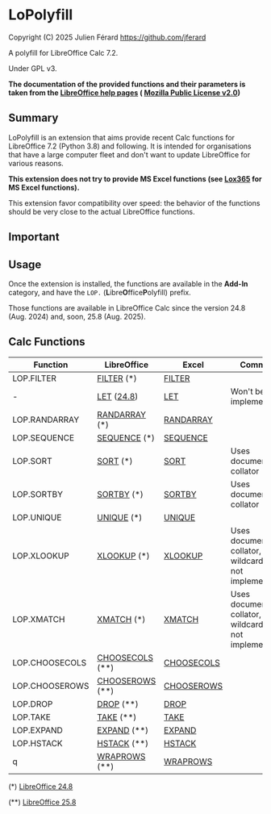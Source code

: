 # LoPolyfill

Copyright (C) 2025 Julien Férard <https://github.com/jferard>

A polyfill for LibreOffice Calc 7.2.

Under GPL v3.

**The documentation of the provided functions and their parameters is taken
from the [LibreOffice help pages](https://help.libreoffice.org) (
[Mozilla Public License v2.0](https://www.mozilla.org/MPL/))**

## Summary

LoPolyfill is an extension that aims provide recent Calc functions for
LibreOffice 7.2 (Python 3.8) and following. It is intended for
organisations that have a large computer fleet and don't want to update
LibreOffice for various reasons.

**This extension does not try to provide MS Excel functions (see
[Lox365](https://github.com/goosepirate/lox365) for MS Excel functions).**

This extension favor compatibility over speed: the behavior of the functions
should be very close to the actual LibreOffice functions.

## Important

## Usage

Once the extension is installed, the functions are available in the **Add-In**
category, and have the `LOP.` (**L**ibre**O**ffice**P**olyfill) prefix.

Those functions are available in LibreOffice Calc since the version 24.8
(Aug. 2024) and, soon, 25.8 (Aug. 2025).

## Calc Functions

| Function       | LibreOffice                                                                                                                                                | Excel                                                                                                             | Comment                                                |
|----------------|------------------------------------------------------------------------------------------------------------------------------------------------------------|-------------------------------------------------------------------------------------------------------------------|--------------------------------------------------------|
| LOP.FILTER     | [FILTER](https://help.libreoffice.org/latest/en-US/text/scalc/01/func_filter.html) (*)                                                                     | [FILTER](https://support.microsoft.com/en-us/office/filter-function-f4f7cb66-82eb-4767-8f7c-4877ad80c759)         |                                                        |                                                        |
| -              | [LET](https://help.libreoffice.org/latest/en-US/text/scalc/01/func_let.html) ([24.8](https://wiki.documentfoundation.org/ReleaseNotes/24.8#New_functions)) | [LET](https://support.microsoft.com/en-us/office/let-function-34842dd8-b92b-4d3f-b325-b8b8f9908999)               | Won't be implemented                                   |
| LOP.RANDARRAY  | [RANDARRAY](https://help.libreoffice.org/latest/en-US/text/scalc/01/func_randarray.html) (*)                                                               | [RANDARRAY](https://support.microsoft.com/en-us/office/randarray-function-21261e55-3bec-4885-86a6-8b0a47fd4d33)   |                                                        |
| LOP.SEQUENCE   | [SEQUENCE](https://help.libreoffice.org/latest/en-US/text/scalc/01/func_sequence.html) (*)                                                                 | [SEQUENCE](https://support.microsoft.com/en-us/office/sequence-function-57467a98-57e0-4817-9f14-2eb78519ca90)     |                                                        |
| LOP.SORT       | [SORT](https://help.libreoffice.org/latest/en-US/text/scalc/01/func_sort.html) (*)                                                                         | [SORT](https://support.microsoft.com/en-us/office/sort-function-22f63bd0-ccc8-492f-953d-c20e8e44b86c)             | Uses document collator                                 |
| LOP.SORTBY     | [SORTBY](https://help.libreoffice.org/latest/en-US/text/scalc/01/func_sortby.html) (*)                                                                     | [SORTBY](https://support.microsoft.com/en-us/office/sortby-function-cd2d7a62-1b93-435c-b561-d6a35134f28f)         | Uses document collator                                 |
| LOP.UNIQUE     | [UNIQUE](https://help.libreoffice.org/latest/en-US/text/scalc/01/func_unique.html) (*)                                                                     | [UNIQUE](https://support.microsoft.com/en-us/office/unique-function-c5ab87fd-30a3-4ce9-9d1a-40204fb85e1e)         |                                                        |
| LOP.XLOOKUP    | [XLOOKUP](https://help.libreoffice.org/latest/en-US/text/scalc/01/func_xlookup.html) (*)                                                                   | [XLOOKUP](https://support.microsoft.com/en-us/office/xlookup-function-b7fd680e-6d10-43e6-84f9-88eae8bf5929)       | Uses document collator, wildcard/regex not implemented |
| LOP.XMATCH     | [XMATCH](https://help.libreoffice.org/latest/en-US/text/scalc/01/func_xmatch.html) (*)                                                                     | [XMATCH](https://support.microsoft.com/en-us/office/xmatch-function-d966da31-7a6b-4a13-a1c6-5a33ed6a0312)         | Uses document collator, wildcard/regex not implemented |
| LOP.CHOOSECOLS | [CHOOSECOLS](https://help.libreoffice.org/25.8/en-US/text/scalc/01/func_choosecols.html) (**)                                                              | [CHOOSECOLS](https://support.microsoft.com/en-us/office/choosecols-function-bf117976-2722-4466-9b9a-1c01ed9aebff) |                                                        |
| LOP.CHOOSEROWS | [CHOOSEROWS](https://help.libreoffice.org/25.8/en-US/text/scalc/01/func_chooserows.html) (**)                                                              | [CHOOSEROWS](https://support.microsoft.com/en-us/office/chooserows-function-51ace882-9bab-4a44-9625-7274ef7507a3) |                                                        |
| LOP.DROP       | [DROP](https://help.libreoffice.org/25.8/en-US/text/scalc/01/func_drop.html) (**)                                                                          | [DROP](https://support.microsoft.com/en-us/office/drop-function-1cb4e151-9e17-4838-abe5-9ba48d8c6a34)             |                                                        |
| LOP.TAKE       | [TAKE](https://help.libreoffice.org/25.8/en-US/text/scalc/01/func_take.html) (**)                                                                          | [TAKE](https://support.microsoft.com/en-us/office/take-function-25382ff1-5da1-4f78-ab43-f33bd2e4e003)             |                                                        |
| LOP.EXPAND     | [EXPAND](https://help.libreoffice.org/25.8/en-US/text/scalc/01/func_expand.html) (**)                                                                      | [EXPAND](https://support.microsoft.com/en-us/office/expand-function-7433fba5-4ad1-41da-a904-d5d95808bc38)         |                                                        |
| LOP.HSTACK     | [HSTACK](https://help.libreoffice.org/25.8/en-US/text/scalc/01/func_hstack.html) (**)                                                                      | [HSTACK](https://support.microsoft.com/en-us/office/hstack-function-98c4ab76-10fe-4b4f-8d5f-af1c125fe8c2)         |                                                        |
| q              | [WRAPROWS](https://help.libreoffice.org/25.8/en-US/text/scalc/01/func_wraprows.html) (**)                                                                  | [WRAPROWS](https://support.microsoft.com/en-us/office/wraprows-function-796825f3-975a-4cee-9c84-1bbddf60ade0)     |                                                        |

(*) [LibreOffice 24.8](https://wiki.documentfoundation.org/ReleaseNotes/24.8#New_functions)

(**) [LibreOffice 25.8](https://wiki.documentfoundation.org/ReleaseNotes/25.8#New_functions)